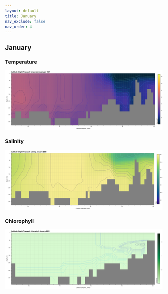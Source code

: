 ```yaml
---
layout: default
title: January
nav_exclude: false
nav_order: 4
---
```


## January

### Temperature
![January Temperature](cmems_mod_arc_phy_my_topaz4_P1M/2021/January/thetao.png)

### Salinity
![January Salinity](cmems_mod_arc_phy_my_topaz4_P1M/2021/January/so.png)

### Chlorophyll
![January Chlorophyll](cmems_mod_arc_bgc_my_ecosmo_P1M/2021/January/chl.png)